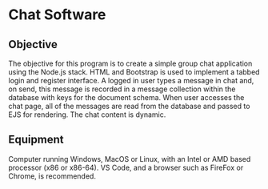 # Chat Software

## Objective 
The objective for this program is to create a simple group chat application using the Node.js stack. 
HTML and Bootstrap is used to implement a tabbed login and register interface. 
A logged in user types a message in chat and, on send, this message is recorded in a message collection within the database with keys for the document schema.
When user accesses the chat page, all of the messages are read from the database and passed to EJS for rendering. The chat content is dynamic.


## Equipment 
Computer running Windows, MacOS or Linux, with an Intel or AMD based processor (x86 or x86-64). VS Code, and a browser such as FireFox or Chrome, is recommended.

